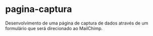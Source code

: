 # pagina-captura
Desenvolvimento de uma página de captura de dados através de um formulário que será direcionado ao MailChimp.

